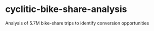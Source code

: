 # cyclitic-bike-share-analysis
Analysis of 5.7M bike-share trips to identify conversion opportunities
